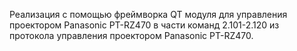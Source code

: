 Реализация с помощью фреймворка QT модуля для управления проектором Panasonic PT-RZ470 в части команд 2.101-2.120 из протокола управления проектором Panasonic PT-RZ470.
